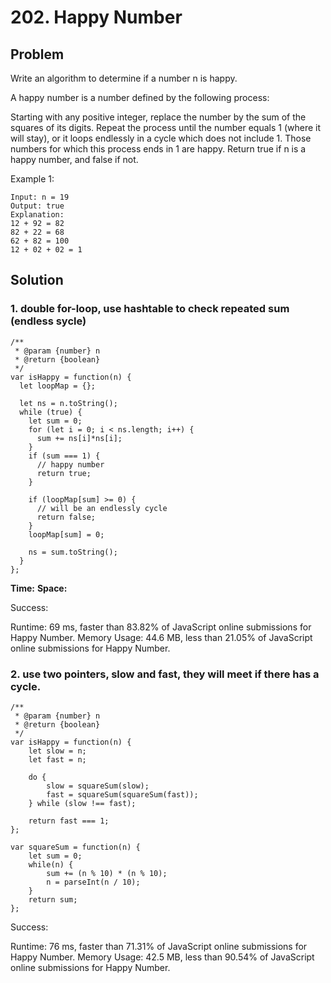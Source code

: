 # 202. Happy Number

## Problem
Write an algorithm to determine if a number n is happy.

A happy number is a number defined by the following process:

Starting with any positive integer, replace the number by the sum of the squares of its digits.
Repeat the process until the number equals 1 (where it will stay), or it loops endlessly in a cycle which does not include 1.
Those numbers for which this process ends in 1 are happy.
Return true if n is a happy number, and false if not.

Example 1:
```dash
Input: n = 19
Output: true
Explanation:
12 + 92 = 82
82 + 22 = 68
62 + 82 = 100
12 + 02 + 02 = 1
```

## Solution
### 1. double for-loop, use hashtable to check repeated sum (endless sycle) 

```dash
/**
 * @param {number} n
 * @return {boolean}
 */
var isHappy = function(n) {
  let loopMap = {};
  
  let ns = n.toString();  
  while (true) {
    let sum = 0;
    for (let i = 0; i < ns.length; i++) {
      sum += ns[i]*ns[i];
    }
    if (sum === 1) {
      // happy number
      return true;
    } 
    
    if (loopMap[sum] >= 0) {
      // will be an endlessly cycle
      return false;
    }
    loopMap[sum] = 0;
  
    ns = sum.toString();
  }
};
```

**Time:** 
**Space:** 

Success:

Runtime: 69 ms, faster than 83.82% of JavaScript online submissions for Happy Number.
Memory Usage: 44.6 MB, less than 21.05% of JavaScript online submissions for Happy Number.

### 2. use two pointers, slow and fast, they will meet if there has a cycle.

```dash
/**
 * @param {number} n
 * @return {boolean}
 */
var isHappy = function(n) {
    let slow = n;
    let fast = n;
    
    do {
        slow = squareSum(slow);
        fast = squareSum(squareSum(fast));
    } while (slow !== fast);
    
    return fast === 1;
};

var squareSum = function(n) {
    let sum = 0;
    while(n) {
        sum += (n % 10) * (n % 10);
        n = parseInt(n / 10);
    }
    return sum;
};
```
Success:

Runtime: 76 ms, faster than 71.31% of JavaScript online submissions for Happy Number.
Memory Usage: 42.5 MB, less than 90.54% of JavaScript online submissions for Happy Number.

